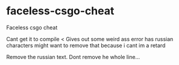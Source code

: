 # faceless-csgo-cheat
Faceless csgo cheat

Cant get it to compile < Gives out some weird ass error 
has russian characters might want to remove that because i cant im a retard 

Remove the russian text. Dont remove he whole line...
